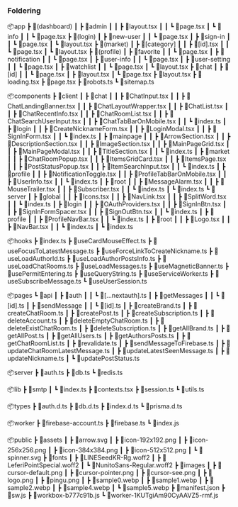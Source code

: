 ### Foldering

📦app
┣ 📂(dashboard)
┃ ┣ 📂admin
┃ ┃ ┣ 📜layout.tsx
┃ ┃ ┗ 📜page.tsx
┃ ┗ 📂info
┃ ┃ ┗ 📜page.tsx
┣ 📂(login)
┃ ┣ 📂new-user
┃ ┃ ┗ 📜page.tsx
┃ ┣ 📂sign-in
┃ ┃ ┗ 📜page.tsx
┃ ┗ 📜layout.tsx
┣ 📂(market)
┃ ┣ 📂[category]
┃ ┃ ┣ 📜[id].tsx
┃ ┃ ┗ 📜page.tsx
┃ ┗ 📜layout.tsx
┣ 📂(profile)
┃ ┣ 📂favorite
┃ ┃ ┗ 📜page.tsx
┃ ┣ 📂notification
┃ ┃ ┗ 📜page.tsx
┃ ┣ 📂user-info
┃ ┃ ┗ 📜page.tsx
┃ ┣ 📂user-setting
┃ ┃ ┗ 📜page.tsx
┃ ┣ 📂watchlist
┃ ┃ ┗ 📜page.tsx
┃ ┗ 📜layout.tsx
┣ 📂chat
┃ ┣ 📂[id]
┃ ┃ ┗ 📜page.tsx
┃ ┣ 📜layout.tsx
┃ ┗ 📜page.tsx
┣ 📜layout.tsx
┣ 📜loading.tsx
┣ 📜page.tsx
┣ 📜robots.ts
┗ 📜sitemap.ts

📦components
┣ 📂client
┃ ┣ 📂chat
┃ ┃ ┣ 📜ChatInput.tsx
┃ ┃ ┣ 📜ChatLandingBanner.tsx
┃ ┃ ┣ 📜ChatLayoutWrapper.tsx
┃ ┃ ┣ 📜ChatList.tsx
┃ ┃ ┣ 📜ChatRecentInfo.tsx
┃ ┃ ┣ 📜ChatRoomList.tsx
┃ ┃ ┣ 📜ChatSearchUserInput.tsx
┃ ┃ ┣ 📜ChatTabBarOnMobile.tsx
┃ ┃ ┗ 📜index.ts
┃ ┣ 📂login
┃ ┃ ┣ 📜CreateNicknameForm.tsx
┃ ┃ ┣ 📜LoginModal.tsx
┃ ┃ ┣ 📜SignInForm.tsx
┃ ┃ ┗ 📜index.ts
┃ ┣ 📂mainpage
┃ ┃ ┣ 📜ArrowSection.tsx
┃ ┃ ┣ 📜DescriptionSection.tsx
┃ ┃ ┣ 📜ImageSection.tsx
┃ ┃ ┣ 📜MainPageGrid.tsx
┃ ┃ ┣ 📜MainPageModal.tsx
┃ ┃ ┣ 📜TitleSection.tsx
┃ ┃ ┗ 📜index.ts
┃ ┣ 📂market
┃ ┃ ┣ 📜ChatRoomPopup.tsx
┃ ┃ ┣ 📜ItemsGridCard.tsx
┃ ┃ ┣ 📜ItemsPage.tsx
┃ ┃ ┣ 📜PostStatusPopup.tsx
┃ ┃ ┣ 📜ItemSearchInput.tsx
┃ ┃ ┗ 📜index.ts
┃ ┣ 📂profile
┃ ┃ ┣ 📜NotificationToggle.tsx
┃ ┃ ┣ 📜ProfileTabBarOnMobile.tsx
┃ ┃ ┣ 📜UserInfo.tsx
┃ ┃ ┗ 📜index.ts
┃ ┣ 📂root
┃ ┃ ┣ 📜MessageAlarm.tsx
┃ ┃ ┣ 📜MouseTrailer.tsx
┃ ┃ ┣ 📜Subscriber.tsx
┃ ┃ ┗ 📜index.ts
┃ ┗ 📜index.ts
┗ 📂server
┃ ┣ 📂global
┃ ┃ ┣ 📜Icons.tsx
┃ ┃ ┣ 📜NavLink.tsx
┃ ┃ ┣ 📜SplitWord.tsx
┃ ┃ ┗ 📜index.ts
┃ ┣ 📂login
┃ ┃ ┣ 📜OAuthProviders.tsx
┃ ┃ ┣ 📜SignInBtn.tsx
┃ ┃ ┣ 📜SignInFormSpacer.tsx
┃ ┃ ┣ 📜SignOutBtn.tsx
┃ ┃ ┗ 📜index.ts
┃ ┣ 📂profile
┃ ┃ ┣ 📜ProfileNavBar.tsx
┃ ┃ ┗ 📜index.ts
┃ ┣ 📂root
┃ ┃ ┣ 📜Logo.tsx
┃ ┃ ┣ 📜NavBar.tsx
┃ ┃ ┗ 📜index.ts
┃ ┗ 📜index.ts

📦hooks
┣ 📜index.ts
┣ 📜useCardMouseEffect.ts
┣ 📜useFocusToLatestMessage.ts
┣ 📜useForceLinkToCreateNickname.ts
┣ 📜useLoadAuthorId.ts
┣ 📜useLoadAuthorPostsInfo.ts
┣ 📜useLoadChatRooms.ts
┣ 📜useLoadMessages.ts
┣ 📜useMagneticBanner.ts
┣ 📜usePermitEntering.ts
┣ 📜useQueryString.ts
┣ 📜useServiceWorker.ts
┣ 📜useSubscribeMessage.ts
┗ 📜useUserSession.ts

📦pages
┗ 📂api
┃ ┣ 📂auth
┃ ┃ ┗ 📜[...nextauth].ts
┃ ┣ 📂getMessages
┃ ┃ ┗ 📜[id].ts
┃ ┣ 📂sendMessage
┃ ┃ ┗ 📜[id].ts
┃ ┣ 📜createBrand.ts
┃ ┣ 📜createChatRoom.ts
┃ ┣ 📜createPost.ts
┃ ┣ 📜createSubscription.ts
┃ ┣ 📜deleteAccount.ts
┃ ┣ 📜deleteEmptyChatRoom.ts
┃ ┣ 📜deleteExistChatRoom.ts
┃ ┣ 📜deleteSubscription.ts
┃ ┣ 📜getAllBrand.ts
┃ ┣ 📜getAllPost.ts
┃ ┣ 📜getAllUsers.ts
┃ ┣ 📜getAuthorsPosts.ts
┃ ┣ 📜getChatRoomList.ts
┃ ┣ 📜revalidate.ts
┃ ┣ 📜sendMessageToFirebase.ts
┃ ┣ 📜updateChatRoomLatestMessage.ts
┃ ┣ 📜updateLatestSeenMessage.ts
┃ ┣ 📜updateNickname.ts
┃ ┗ 📜updatePostStatus.ts

📦server
┣ 📜auth.ts
┣ 📜db.ts
┗ 📜redis.ts

📦lib
┣ 📂smtp
┃ ┗ 📜index.ts
┣ 📜contexts.tsx
┣ 📜session.ts
┗ 📜utils.ts

📦types
┣ 📜auth.d.ts
┣ 📜db.d.ts
┣ 📜index.d.ts
┗ 📜prisma.d.ts

📦worker
┣ 📜firebase-account.ts
┣ 📜firebase.ts
┗ 📜index.js

📦public
┣ 📂assets
┃ ┣ 📜arrow.svg
┃ ┣ 📜icon-192x192.png
┃ ┣ 📜icon-256x256.png
┃ ┣ 📜icon-384x384.png
┃ ┣ 📜icon-512x512.png
┃ ┗ 📜spinner.svg
┣ 📂fonts
┃ ┣ 📜LINESeedKR-Rg.woff2
┃ ┣ 📜LeferiPointSpecial.woff2
┃ ┗ 📜NunitoSans-Regular.woff2
┣ 📂images
┃ ┣ 📜cursor-default.png
┃ ┣ 📜cursor-pointer.png
┃ ┣ 📜cursor-see.png
┃ ┣ 📜logo.png
┃ ┣ 📜pingu.png
┃ ┣ 📜sample0.webp
┃ ┣ 📜sample1.webp
┃ ┣ 📜sample2.webp
┃ ┣ 📜sample4.webp
┃ ┗ 📜sample5.webp
┣ 📜manifest.json
┣ 📜sw.js
┣ 📜workbox-b777c91b.js
┗ 📜worker-1KUTgiAm90CyAAVZ5-rmf.js
